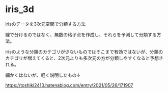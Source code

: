 # iris_3d
irisのデータを3次元空間で分類する方法

線で分けるのではなく、無数の格子点を作成し、それらを予測して分類する方法。

irisのような分類のカテゴリが少ないものではそこまで有効ではないが、分類のカテゴリが増えてくると、2次元よりも多次元の方が分類しやすくなると予想される。

細かくはないが、軽く説明したもの↓

https://toshiki2413.hatenablog.com/entry/2021/05/26/171907
